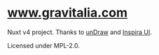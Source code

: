 # www.gravitalia.com

Nuxt v4 project.
Thanks to [unDraw](https://undraw.co) and [Inspira UI](https://inspira-ui.com).

Licensed under MPL-2.0.

